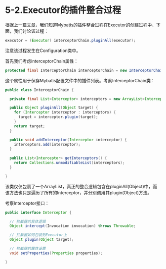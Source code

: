 # 5-2.Executor的插件整合过程

根据上一篇文章，我们知道Mybatis的插件整合过程在Executor的创建过程中，下面，我们讨论该过程：

```java
executor = (Executor) interceptorChain.pluginAll(executor);
```

注意该过程发生在Configuration类中。

首先我们考虑interceptorChain属性：

```java
protected final InterceptorChain interceptorChain = new InterceptorChain();
```

这个属性用于保存Mybatis配置文件中的插件列表。考察InterceptorChain类：

```java
public class InterceptorChain {

  private final List<Interceptor> interceptors = new ArrayList<Interceptor>();

  public Object pluginAll(Object target) {
    for (Interceptor interceptor : interceptors) {
      target = interceptor.plugin(target);
    }
    return target;
  }

  public void addInterceptor(Interceptor interceptor) {
    interceptors.add(interceptor);
  }
  
  public List<Interceptor> getInterceptors() {
    return Collections.unmodifiableList(interceptors);
  }

}
```

该类仅仅包裹了一个ArrayList，真正的整合逻辑包含在pluginAll(Object)中，而该方法也只是遍历了所有的Interceptor，并分别调用其plugin(Object)方法。

考察Interceptor接口：

```java
public interface Interceptor {

  // 拦截器的具体逻辑
  Object intercept(Invocation invocation) throws Throwable;

  // 拦截器如何包装到Executor上
  Object plugin(Object target);

  // 拦截器的属性设置
  void setProperties(Properties properties);

}
```
